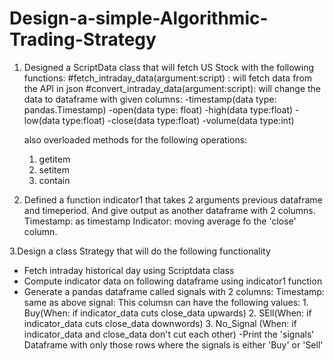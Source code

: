 # Design-a-simple-Algorithmic-Trading-Strategy

1. Designed a ScriptData class that will fetch US Stock with the following functions:
  #fetch_intraday_data(argument:script) : will fetch data from the API in json
  #convert_intraday_data(argument:script): will change the data to dataframe with given columns:
    -timestamp(data type: pandas.Timestamp)
    -open(data type: float)
    -high(data type:float)
    -low(data type:float)
    -close(data type:float)
    -volume(data type:int)
  
   also overloaded methods for the following operations:
    1. getitem
    2. setitem
    3. contain 
 
2. Defined a function indicator1 that takes 2 arguments previous dataframe and timeperiod.
   And give output as another dataframe with 2 columns. 
    Timestamp: as timestamp
    Indicator: moving average fo the 'close' column.
   
3.Design a class Strategy that will do the following functionality
- Fetch intraday historical day using Scriptdata class
- Compute indicator data on following dataframe using indicator1 function
- Generate a pandas dataframe called signals with 2 columns:
  Timestamp: same as above
  signal: This columsn can have the following values:
          1. Buy(When: if indicator_data cuts close_data upwards)
          2. SEll(When: if indicator_data cuts close_data downwords)
          3. No_Signal (When: if indicator_data and close_data don't cut each other)
 -Print the 'signals' Dataframe with only those rows where the signals is either 'Buy' or 'Sell'
